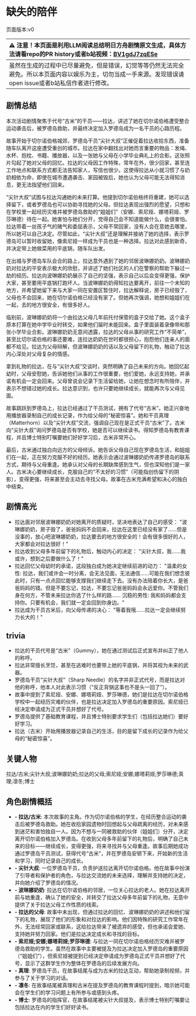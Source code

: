 # 缺失的陪伴
页面版本:v0
 

| :warning: 注意！本页面是利用LLM阅读总结明日方舟剧情原文生成，具体方法请看repo的PR history或者b站视频：[BV1gdJ7zqESe](https://www.bilibili.com/video/BV1gdJ7zqESe/)         |
|:----------------------------|
| 虽然在生成的过程中已尽量避免，但是错误，幻觉等等仍然无法完全避免。所以本页面内容以娱乐为主，切勿当成一手来源。发现错误请open issue或者b站私信作者进行修改。|



## 剧情总结
本次活动剧情聚焦于代号“古米”的干员——拉达，讲述了她在切尔诺伯格遭受整合运动袭击后，被罗德岛救助，并最终决定加入罗德岛成为一名干员的心路历程。

故事开始于切尔诺伯格城郊，罗德岛干员“尖针大叔”正催促着拉达收拾东西，准备随车队离开这座遭受重创的城市。拉达在家中翻找出对她而言重要的物品：发绳、水杯、抱枕、书籍、播放器，以及一张她与父母在小学毕业典礼上的合影。这张照片勾起了她对父母的回忆。拉达的父母因工作特殊，常年在外，很少回家，甚至连工作地点和联系方式都无法告知家人，写信也很少。这使得拉达从小就习惯了与奶奶相依为命，即使在城市遭遇袭击、家园被毁后，她也认为父母可能无法得知消息，更无法指望他们回来。

“尖针大叔”试图与拉达沟通她的未来打算。他提到切尔诺伯格终将重建，她可以选择留下，或者罗德岛也可以协助寻找她的父母。但拉达表现出强烈的愿望，只想和在学校里一起经历灾难并被罗德岛救助的“姐姐们”（安娜、索尼娅、娜塔莉娅、罗莎琳德）待在一起。她害怕与她们分开，觉得自己会不知道能做什么，会很害怕。拉达带着一丝孩子气的赌气和委屈表示，父母不常回家，没有人会在意她去哪里，所以她可以自己决定。尽管如此，“尖针大叔”还是理解并接纳了她的选择，表示罗德岛可以暂时收留她，像索尼娅一样成为干员也是一种选择。拉达对此感到新奇，并决定带上她做菜用的平底锅，随车队出发。

在出城与罗德岛车队会合的路上，拉达意外遇到了她的邻居波琳娜奶奶。波琳娜奶奶对拉达的平安表示极大的欣慰，并讲述了她们社区的人们在警察的帮助下躲过一劫的经历。拉达向波琳娜奶奶展示了自己的坚强，表示自己以后会变得更强，保护大家，甚至要用平底锅打跑坏人。当波琳娜奶奶得知拉达要离开，前往一个未知的地方，并希望她留下来与大家一同在安置区暂住时，拉达解释说，房子已经毁了，父母也不会回来，她在切尔诺伯格已经没有家了。但她再次强调，她想和姐姐们在一起，去的地方很安全，有很多好人。

临别前，波琳娜奶奶将一个由拉达父母几年前托付保管的盒子交给了她。这个盒子原本打算在她中学毕业时转交，如果他们届时未能回来。盒子里面装着录像带和那张小学毕业合影。波琳娜奶奶无意间透露，拉达的父母从事的研究工作“不简单”，甚至比切尔诺伯格的事还要难，连拉达奶奶在世时都很担心，抱怨他们连亲人的面都不给见。拉达为父母辩解，但波琳娜奶奶的话以及父母留下的礼物，触动了拉达内心深处对父母复杂的情感。

拿到礼物的拉达，在与“尖针大叔”交谈时，突然明确了自己未来的方向。她回忆起幼时，父母安慰她，告诉她他们从事的工作很重要，他们爱她，永远支持她，并承诺有机会一定会回来。父母曾说会记录下生活留给她，让她在想念时有所陪伴，并表示不想错过她的成长。拉达意识到，也许只要她继续成长，就能再次与父母见面。

故事跳跃到罗德岛上，拉达已经通过了干员测试，拥有了代号“古米”。她正兴奋地用播放器录制自己的成长记录，作为给父母的“秘密惊喜”。她和干员真理（Matterhorn）以及“尖针大叔”交流，强调自己现在是正式干员“古米”了。古米向“尖针大叔”询问罗德岛是否有学校，她是否可以继续读书。得知罗德岛有教育课程，并且博士特别叮嘱要她们好好学习后，古米非常开心。

最后，古米通过独白向远方的父母倾诉。她告诉父母自己现在罗德岛生活，和姐姐们在一起，正在努力克服不好的经历。她表示会通过波琳娜奶奶传递罗德岛的联系方式，期待与父母重逢。她承认对父母的长期缺席感到生气，但也深知他们是一家人。古米决心要继续成长，克服自己的“不太好的习惯”（可能指创伤留下的阴影），变得更强，将来甚至会主动去寻找父母。故事在古米充满希望和决心的独白中结束。
## 剧情高光
- 拉达面对邻居波琳娜奶奶对她离开的质疑时，坚决地表达了自己的感受：
  "波琳娜奶奶，房子毁了，爸爸妈妈不会回来，拉达在这里已经没有家了......但是没事的，放心吧波琳娜奶奶，拉达要去的地方很安全的！会有很多很好的人，大家都会对拉达很好！"
- 拉达收到父母多年前留下的礼物后，触动内心的决定：
  "尖针大叔，我......我或许，想到之后要做什么了！"
- 拉达回忆父母幼时的承诺，这段独白成为她决定继续前进的动力：
  "温柔的女性: 拉达，我们或许会一时分离，会无法见面，无法通信......可能在我们想念彼此时，只有一点点回忆能够支撑我们继续走下去。没有办法陪着你长大，是爸爸妈妈的错。但是不要忘记，拉达，不要忘记爸爸妈妈会永远爱你。不管我们身在何方，不管未来拉达你选了什么样的路......
  沉稳的男性: 我和妈妈都会支持你。只要有机会，我们就一定会回到你身边。"
- 拉达成为干员古米后，向父母传递的决心：
  "等着我哦......拉达一定会继续努力长大的！"
## trivia
- 拉达的干员代号是“古米”（Gummy），她在通过测试后正式宣布并纠正了他人的称呼。
- 拉达非常擅长烹饪，甚至在逃难时也要带上她的平底锅，并将其视为未来的武器。
- 罗德岛干员“尖针大叔”（Sharp Needle）的名字并非正式代号，而是拉达对他的称呼，他本人对此表示习惯（“反正背锅这事也不是头一回了”）。
- 故事中提到了索尼娅、安娜、娜塔莉娅、罗莎琳德，她们是拉达在切尔诺伯格学校中一起经历灾难的伙伴，也是拉达决定加入罗德岛的重要原因。索尼娅已经决定申请成为正式干员并想好了代号。
- 罗德岛提供了基础教育课程，并且博士特别要求学生们（包括拉达她们）要好好学习。
- 拉达（古米）开始用播放器记录自己的生活，目的是留下成长的记录作为给父母的“秘密惊喜”。
## 关键人物
拉达/古米;尖针大叔;波琳娜奶奶;拉达的父母;索尼娅;安娜;娜塔莉娅;罗莎琳德;真理;凛冬;博士
## 角色剧情概括
-   **- 拉达/古米**: 本次故事的主角。作为切尔诺伯格的学生，在经历整合运动的袭击后被罗德岛救助。她在收拾家园遗物时回想起与父母疏离的经历，对未来感到迷茫和害怕独自一人。因为不想与一同被救助的伙伴（姐姐们）分开，决定离开切尔诺伯格加入罗德岛。在收到父母多年前留下的礼物后，明确了自己未来的目标——继续成长，变得更强，将来寻找并与父母重逢。故事后期她成功通过罗德岛干员测试，获得代号“古米”，并在罗德岛安顿下来，开始新的生活和学习，同时记录自己的成长。
-   **- 尖针大叔**: 一位罗德岛干员，负责护送拉达离开切尔诺伯格。他在故事中扮演了引导者和保护者的角色，与拉达交流她的未来选择，理解并支持她的决定，并向她介绍了罗德岛的情况。
-   **- 波琳娜奶奶**: 拉达在切尔诺伯格的邻居，一位关心拉达的老人。她在拉达离开前与她重逢，确认了她的安全，并转交了拉达父母多年前留下的礼物，无意中提供了关于拉达父母工作性质的线索。
-   **- 拉达的父母**: 故事中未出现，但通过拉达的回忆、波琳娜奶奶的讲述和他们留下的礼物，展现了他们的形象和对拉达的影响。他们因特殊的研究工作常年在外，无法经常回家或联系，这给拉达带来了被遗弃的感受，但也承诺会爱她、支持她并努力回家。他们是拉达决定成长和寻找的目标。
-   **- 索尼娅;安娜;娜塔莉娅;罗莎琳德**: 与拉达一同在切尔诺伯格经历灾难并被罗德岛救助的学生。虽然在故事中主要被提及为拉达决定加入罗德岛的重要原因（“姐姐们”），但索尼娅被提到已经决定申请成为罗德岛正式干员并想好了代号，显示了这群学生作为整体在罗德岛的后续发展方向。
-   **- 真理**: 罗德岛干员，在故事结尾与成为古米的拉达互动，帮助她录制视频，并参与了关于学习的对话。
-   **- 凛冬**: 在故事结尾被真理和古米在提及罗德岛的教育课程时提到，暗示她可能会在学生们的学习问题上有所参与或感到头疼。
-   **- 博士**: 罗德岛的指挥官，在故事结尾被尖针大叔提及，表示博士特别叮嘱要让包括拉达在内的学生们好好读书。